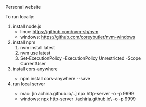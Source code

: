 Personal website

To run locally:
<ol>
    <li>install node.js
        <ul>
            <li>linux: <a href="https://github.com/nvm-sh/nvm">https://github.com/nvm-sh/nvm</a></li>
            <li>windows: <a href="https://github.com/coreybutler/nvm-windows">https://github.com/coreybutler/nvm-windows</a></li>
        </ul>
    </li>
    <li>install npm
        <ol>
            <li>nvm install latest</li>
            <li>nvm use latest</li>
            <li>Set-ExecutionPolicy -ExecutionPolicy Unrestricted -Scope CurrentUser</li>
        </ol>
    </li>
    <li>install cors-anywhere</li>
    <ul>
        <li>npm install cors-anywhere --save</li>
    </ul>
    <li>run local server</li>
    <ul>
        <li>mac: [in achiria.github.io/..] npx http-server -o -p 9999</li>
        <li>windows: npx http-server .\achiria.github.io\ -o -p 9999</li>
    </ul>
</ol> 
